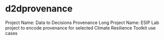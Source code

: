 # d2dprovenance
Project Name: Data to Decisions Provenance
Long Project Name: ESIP Lab project to encode provenance for selected Climate Resilience Toolkit use cases

